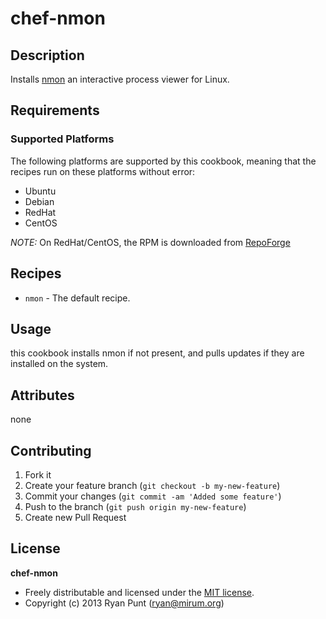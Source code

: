 # chef-nmon

## Description

Installs [nmon](http://nmon.sourceforge.net/pmwiki.php) an interactive process viewer for Linux.


## Requirements

### Supported Platforms

The following platforms are supported by this cookbook, meaning that the recipes run on these platforms without error:

* Ubuntu
* Debian
* RedHat
* CentOS

_NOTE:_ On RedHat/CentOS, the RPM is downloaded from [RepoForge](ttp://pkgs.repoforge.org/nmon/)

## Recipes

* `nmon` - The default recipe.

## Usage

this cookbook installs nmon if not present, and pulls updates if they are installed on the system.

## Attributes

none

## Contributing

1. Fork it
2. Create your feature branch (`git checkout -b my-new-feature`)
3. Commit your changes (`git commit -am 'Added some feature'`)
4. Push to the branch (`git push origin my-new-feature`)
5. Create new Pull Request

## License

**chef-nmon**

* Freely distributable and licensed under the [MIT license](http://opensource.org/licenses/MIT).
* Copyright (c) 2013 Ryan Punt (ryan@mirum.org) 

